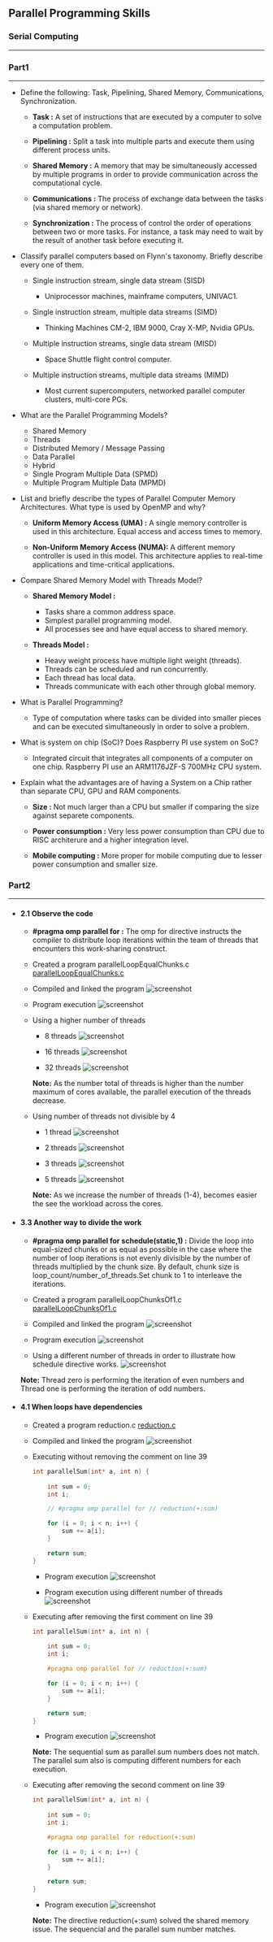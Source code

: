## **Parallel Programming Skills**
### Serial Computing
____


### **Part1**
___
+ Define the following: Task, Pipelining, Shared Memory, Communications, Synchronization.
    + **Task :** A set of instructions that are executed by a computer to solve a computation problem.

    + **Pipelining :** Split a task into multiple parts and execute them using different process units.

    + **Shared Memory :** A memory that may be simultaneously accessed by multiple programs in order to provide communication across the computational cycle.

    + **Communications :** The process of exchange data between the tasks (via shared memory or network).

    + **Synchronization :** The process of control the order of operations between two or more tasks. For instance, a task may need to wait by the result of another task before executing it. 


+ Classify parallel computers based on Flynn's taxonomy. Briefly describe every one of them.
    + Single instruction stream, single data stream (SISD)
        + Uniprocessor machines, mainframe computers, UNIVAC1.

    + Single instruction stream, multiple data streams (SIMD)
        + Thinking Machines CM-2, IBM 9000, Cray X-MP, Nvidia GPUs.
    
    + Multiple instruction streams, single data stream (MISD)
        + Space Shuttle flight control computer.

    + Multiple instruction streams, multiple data streams (MIMD)
        + Most current supercomputers, networked parallel computer clusters, multi-core PCs.

+ What are the Parallel Programming Models?
    + Shared Memory
    + Threads
    + Distributed Memory / Message Passing
    + Data Parallel
    + Hybrid
    + Single Program Multiple Data (SPMD)
    + Multiple Program Multiple Data (MPMD)

+ List and briefly describe the types of Parallel Computer Memory Architectures. What type is used by OpenMP and why?

    + **Uniform Memory Access (UMA) :** A single memory controller is used in this architecture. Equal access and access times to memory. 

    + **Non-Uniform Memory Access (NUMA):** A different memory controller is used in this model. This architecture applies to real-time applications and time-critical applications.


+ Compare Shared Memory Model with Threads Model?
    + **Shared Memory Model :**
        + Tasks share a common address space.
        + Simplest parallel programming model.
        + All processes see and have equal access to shared memory.

    + **Threads Model :**
        + Heavy weight process have multiple light weight (threads).
        + Threads can be scheduled and run concurrently.
        + Each thread has local data.
        + Threads communicate with each other through global memory.


+ What is Parallel Programming?
    + Type of computation where tasks can be divided into smaller pieces and can be executed simultaneously in order to solve a problem.

+ What is system on chip (SoC)? Does Raspberry PI use system on SoC?
    + Integrated circuit that integrates all components of a computer on one chip. Raspberry PI use an ARM1176JZF-S 700MHz CPU system. 

+ Explain what the advantages are of having a System on a Chip rather than separate CPU, GPU and RAM components.
    + **Size :** Not much larger than a CPU but smaller if comparing the size against separete components.

    + **Power consumption :** Very less power consumption than CPU due to RISC architerure and a higher integration level.

    + **Mobile computing :** More proper for mobile computing due to lesser power consumption  and smaller size.

### **Part2**
_____

+ #### 2.1 Observe the code

    + **#pragma omp parallel for :** The omp for directive instructs the compiler to distribute loop iterations within the team of threads that encounters this work-sharing construct.

    + Created a program parallelLoopEqualChunks.c [parallelLoopEqualChunks.c](parallelLoopEqualChunks.c) 

    + Compiled and linked the program
    ![screenshot](resources/screenshots/screen1.png)

    + Program execution
    ![screenshot](resources/screenshots/screen2.png)

    + Using a higher number of threads
        + 8 threads
        ![screenshot](resources/screenshots/screen3.png)

        + 16 threads
        ![screenshot](resources/screenshots/screen4.png)

        + 32 threads
        ![screenshot](resources/screenshots/screen5.png)

        **Note:** As the number total of threads is higher than the number maximum of cores available, the parallel execution of the threads decrease.

    + Using number of threads not divisible by 4
        + 1 thread
        ![screenshot](resources/screenshots/screen6.png)
        
        + 2 threads
        ![screenshot](resources/screenshots/screen7.png)

        + 3 threads
        ![screenshot](resources/screenshots/screen8.png)

        + 5 threads
        ![screenshot](resources/screenshots/screen9.png)

        **Note:** As we increase the number of threads (1-4), becomes easier the see the workload across the cores.

+ #### 3.3 Another way to divide the work

    + **#pragma omp parallel for schedule(static,1) :** Divide the loop into equal-sized chunks or as equal as possible in the case where the number of loop iterations is not evenly divisible by the number of threads multiplied by the chunk size. By default, chunk size is loop_count/number_of_threads.Set chunk to 1 to interleave the iterations.

    + Created a program parallelLoopChunksOf1.c
    [parallelLoopChunksOf1.c](parallelLoopChunksOf1.c) 

    + Compiled and linked the program
    ![screenshot](resources/screenshots/screen10.png)

    + Program execution
    ![screenshot](resources/screenshots/screen11.png)

    + Using a different number of threads in order to illustrate how schedule directive works.
        ![screenshot](resources/screenshots/screen12.png)

    **Note:** Thread zero is performing the iteration of even numbers and Thread one is performing the iteration of odd numbers.

+ #### 4.1 When loops have dependencies
    + Created a program reduction.c
    [reduction.c](reduction.c) 

    + Compiled and linked the program
    ![screenshot](resources/screenshots/screen13.png)

    + Executing without removing the comment on line 39
        ```c        
        int parallelSum(int* a, int n) {
            
            int sum = 0;
            int i;

            // #pragma omp parallel for // reduction(+:sum)

            for (i = 0; i < n; i++) {
                sum += a[i];
            }

            return sum;
        }
        ```

        + Program execution
        ![screenshot](resources/screenshots/screen14.png)

        + Program execution using different number of threads
        ![screenshot](resources/screenshots/screen15.png)


    + Executing after removing the first comment on line 39
        ```c        
        int parallelSum(int* a, int n) {
            
            int sum = 0;
            int i;

            #pragma omp parallel for // reduction(+:sum)

            for (i = 0; i < n; i++) {
                sum += a[i];
            }

            return sum;
        }
        ```

        + Program execution
        ![screenshot](resources/screenshots/screen16.png)

        **Note:** The sequential sum as parallel sum numbers does not match. The parallel sum also is computing different numbers for each execution.        


    + Executing after removing the second comment on line 39
        ```c        
        int parallelSum(int* a, int n) {
            
            int sum = 0;
            int i;

            #pragma omp parallel for reduction(+:sum)

            for (i = 0; i < n; i++) {
                sum += a[i];
            }

            return sum;
        }
        ```

        + Program execution
        ![screenshot](resources/screenshots/screen17.png)

        **Note:** The directive reduction(+:sum) solved the shared memory issue. The sequencial and the parallel sum number matches.    

